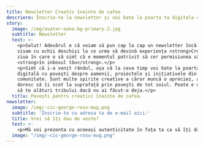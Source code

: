 ```yaml
---
title: Newsletter Creativ înainte de cafea
descriere: Înscrie-te la newsletter și voi bate la poarta ta digitala cu povești despre oamenii, proiectele și inițiativele din comunitate.
story:
  image: /img/avatar-oana-bg-primary-2.jpg
  subtitle: Newsletter
  text: >-
    <p>Salut! Adevărul e că voiam să pun cap la cap un newsletter încă de când
    visam cu ochii deschiși la ce urma să devină experiența <strong>Creativ înainte de cafea</strong>. Am luat lucrurile în tihnă și am așteptat cuminte
    ziua în care o să simt că e momentul potrivit să cer permisiunea să aterizez
    <strong>în inboxul tău</strong>.</p>
    <p>Simt că i-a venit rândul, așa că la ceva timp voi bate la poarta ta
    digitală cu povești despre oamenii, proiectele și inițiativele din
    comunitate. Sunt multe spirite creative a căror muncă o apreciez, așa că îmi
    doresc să îi scot la suprafață prin povești de tot soiul. Poate e o ocazie
    să te alături tribului dacă nu ai făcut-o deja.</p>
  titlu: Povești pentru creativi înainte de cafea.
newsletter:
  image: /img/-cic-george-rosu-mug.png
  subtitle: 'Înscrie-te cu adresa ta de e-mail aici:'
  title: Vrei să îți dau de veste?
  text: >-
    <p>Mă voi prezenta cu aceeași autenticitate în fața ta ca să îți dau de veste despre ce și cum cred eu că merită susținut. Generozitatea, chiar și pur informativă, ne ajută să fim solidari și să facem comunitatea mai bună.</p>
  image: "/img/-cic-george-rosu-mug.png"
---
```


